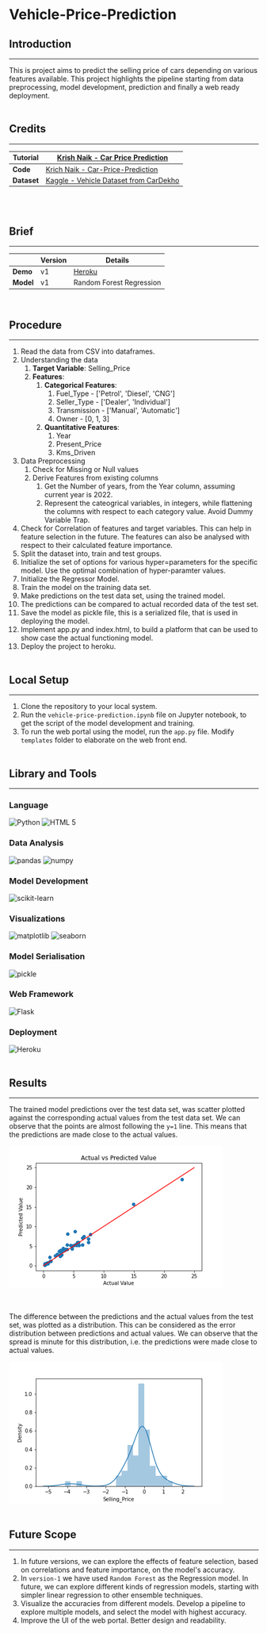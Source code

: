 # Vehicle-Price-Prediction

## Introduction
<hr>
This is project aims to predict the selling price of cars depending on various features available. This project highlights the pipeline starting from data preprocessing, model development, prediction and finally a web ready deployment.
<br><br>

## Credits
<hr>

| **Tutorial** | [Krish Naik - Car Price Prediction](https://www.youtube.com/watch?v=p_tpQSY1aTs)                                   |
|--------------|--------------------------------------------------------------------------------------------------------------------|
| **Code**     | [Krich Naik - Car-Price-Prediction](https://github.com/krishnaik06/Car-Price-Prediction)                           |
| **Dataset**  | [Kaggle - Vehicle Dataset from CarDekho](https://www.kaggle.com/datasets/nehalbirla/vehicle-dataset-from-cardekho) |
<br><br>

## Brief
<hr>

|           | **Version** | **Details**                                  |
|-----------|-------------|----------------------------------------------|
| **Demo**  | v1          | [Heroku](https://car-price-v1.herokuapp.com) |
| **Model** | v1          | Random Forest Regression                     |
<br>

## Procedure
<hr>

1. Read the data from CSV into dataframes.
2. Understanding the data
   1. **Target Variable**: Selling_Price
   2. **Features**:
      1. **Categorical Features**:
         1. Fuel_Type - ['Petrol', 'Diesel', 'CNG']
         2. Seller_Type - ['Dealer', 'Individual']
         3. Transmission - ['Manual', 'Automatic']
         4. Owner - [0, 1, 3]
      2. **Quantitative Features**:
         1. Year
         2. Present_Price
         3. Kms_Driven
3. Data Preprocessing
   1. Check for Missing or Null values
   2. Derive Features from existing columns
      1. Get the Number of years, from the Year column, assuming current year is 2022.
      2. Represent the cateogrical variables, in integers, while flattening the columns with respect to each category value. Avoid Dummy Variable Trap.
4. Check for Correlation of features and target variables. This can help in feature selection in the future. The features can also be analysed with respect to their calculated feature importance.
5. Split the dataset into, train and test groups.
6. Initialize the set of options for various hyper=parameters for the specific model. Use the optimal combination of hyper-paramter values.
7. Initialize the Regressor Model.
8. Train the model on the training data set.
9. Make predictions on the test data set, using the trained model.
10. The predictions can be compared to actual recorded data of the test set.
11. Save the model as pickle file, this is a serialized file, that is used in deploying the model.
12. Implement app.py and index.html, to build a platform that can be used to show case the actual functioning model.
13. Deploy the project to heroku.
<br><br>

## Local Setup
<hr>

1. Clone the repository to your local system.
2. Run the `vehicle-price-prediction.ipynb` file on Jupyter notebook, to get the script of the model development and training.
3. To run the web portal using the model, run the `app.py` file. Modify `templates` folder to elaborate on the web front end.
<br><br>

## Library and Tools
<hr>

### Language
![Python](https://img.shields.io/badge/python-3670A0?style=for-the-badge&logo=python&logoColor=ffdd54)
![HTML 5](https://img.shields.io/badge/html-%23323330.svg?style=for-the-badge&logo=html5&logoColor=%23F7DF1E)

### Data Analysis
![pandas](https://img.shields.io/badge/pandas-%23281f4f.svg?style=for-the-badge&logoColor=white)
![numpy](https://img.shields.io/badge/numpy-%23548ecc.svg?style=for-the-badge&logoColor=white)

### Model Development
![scikit-learn](https://img.shields.io/badge/scikit-learn-%23cc8854.svg?style=for-the-badge&logoColor=white)

### Visualizations
![matplotlib](https://img.shields.io/badge/matplotlib-%230e4e5e.svg?style=for-the-badge&logoColor=white)
![seaborn](https://img.shields.io/badge/seaborn-%23358f4b.svg?style=for-the-badge&logoColor=white)

### Model Serialisation
![pickle](https://img.shields.io/badge/pickle-%23634f0c.svg?style=for-the-badge&logoColor=white)

### Web Framework
![Flask](https://img.shields.io/badge/Flask-%23154718.svg?style=for-the-badge&logo=flask&logoColor=white)

### Deployment
![Heroku](https://img.shields.io/badge/heroku-%23a65dba.svg?style=for-the-badge&logo=heroku&logoColor=white)
<br><br>

## Results
<hr>

The trained model predictions over the test data set, was scatter plotted against the corresponding actual values from the test data set. We can observe that the points are almost following the `y=1` line. This means that the predictions are made close to the actual values.

![img](https://github.com/auchinto-c/Vehicle-Price-Prediction/blob/main/Visualizations/visualize_predicted_scatter.png)

<br>

The difference between the predictions and the actual values from the test set, was plotted as a distribution. This can be considered as the error distribution between predictions and actual values. We can observe that the spread is minute for this distribution, i.e. the predictions were made close to actual values.

![img](https://github.com/auchinto-c/Vehicle-Price-Prediction/blob/main/Visualizations/visualize_predicted_dist.png)
<br><br>

## Future Scope
<hr>

1. In future versions, we can explore the effects of feature selection, based on correlations and feature importance, on the model's accuracy.
2. In `version-1` we have used `Random Forest` as the Regression model. In future, we can explore different kinds of regression models, starting with simpler linear regression to other ensemble techniques.
3. Visualize the accuracies from different models. Develop a pipeline to explore multiple models, and select the model with highest accuracy.
4. Improve the UI of the web portal. Better design and readability.